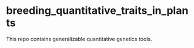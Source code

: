 # breeding_quantitative_traits_in_plants
This repo contains generalizable quantitative genetics tools.

